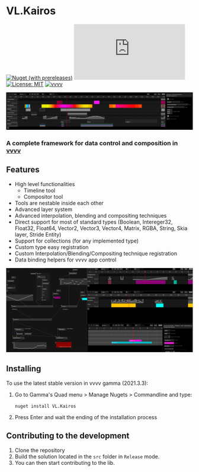 # VL.Kairos

[![Nuget (with prereleases)](https://img.shields.io/nuget/vpre/VL.Kairos?logo=nuget&style=flat-square)](https://www.nuget.org/packages/VL.Kairos/) [![Matrix](https://img.shields.io/matrix/VL.Kairos:matrix.org?label=chat%20on%20element&logo=element&style=flat-square)](https://app.element.io/#/room/#VL.Kairos:matrix.org) [![License: MIT](https://img.shields.io/badge/License-MIT-blue.svg?style=flat-square)](https://opensource.org/licenses/MIT) [![vvvv](https://img.shields.io/static/v1?label=MADE%20WITH&message=VVVV&color=191919&style=flat-square)](https://visualprogramming.net/)

![VL.Kairos banner](/img/banner.png)

### A complete framework for data control and composition in [vvvv](http://visualprogramming.net)

## Features

* High level functionalities
    * Timeline tool
    * Compositor tool
* Tools are nestable inside each other
* Advanced layer system
* Advanced interpolation, blending and compositing techniques
* Direct support for most of standard types (Boolean, Intereger32, Float32, Float64, Vector2, Vector3, Vector4, Matrix, RGBA, String, Skia layer, Stride Entity)
* Support for collections (for any implemented type)
* Custom type easy registration
* Custom Interpolation/Blending/Compositing technique registration
* Data binding helpers for vvvv app control


![VL.Kairos tools](/img/tools.png)

## Installing

To use the latest stable version in vvvv gamma (2021.3.3):
1. Go to Gamma's Quad menu > Manage Nugets > Commandline and type:

	```
	nuget install VL.Kairos
	```
2. Press Enter and wait the ending of the installation process

## Contributing to the development

1. Clone the repository
2. Build the solution located in the `src` folder in `Release` mode. 
3. You can then start contributing to the lib.